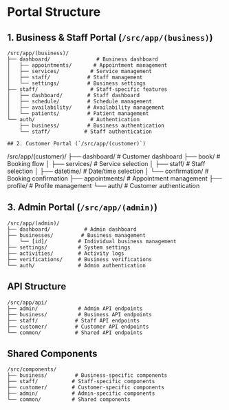 # Portal Structure

## 1. Business & Staff Portal (`/src/app/(business)`)
```
/src/app/(business)/
├── dashboard/               # Business dashboard
│   ├── appointments/       # Appointment management
│   ├── services/          # Service management
│   ├── staff/            # Staff management
│   └── settings/         # Business settings
├── staff/                 # Staff-specific features
│   ├── dashboard/        # Staff dashboard
│   ├── schedule/         # Schedule management
│   ├── availability/     # Availability management
│   └── patients/         # Patient management
└── auth/                  # Authentication
    ├── business/         # Business authentication
    └── staff/           # Staff authentication

## 2. Customer Portal (`/src/app/(customer)`)
```
/src/app/(customer)/
├── dashboard/            # Customer dashboard
├── book/                # Booking flow
│   ├── services/        # Service selection
│   ├── staff/          # Staff selection
│   ├── datetime/       # Date/time selection
│   └── confirmation/   # Booking confirmation
├── appointments/        # Appointment management
├── profile/            # Profile management
└── auth/               # Customer authentication

## 3. Admin Portal (`/src/app/(admin)`)
```
/src/app/(admin)/
├── dashboard/           # Admin dashboard
├── businesses/         # Business management
│   └── [id]/          # Individual business management
├── settings/          # System settings
├── activities/        # Activity logs
├── verifications/     # Business verifications
└── auth/              # Admin authentication
```

## API Structure
```
/src/app/api/
├── admin/             # Admin API endpoints
├── business/          # Business API endpoints
├── staff/            # Staff API endpoints
├── customer/         # Customer API endpoints
└── common/           # Shared API endpoints
```

## Shared Components
```
/src/components/
├── business/         # Business-specific components
├── staff/           # Staff-specific components
├── customer/        # Customer-specific components
├── admin/           # Admin-specific components
└── common/          # Shared components
``` 